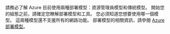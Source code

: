 請務必了解 Azure 目前使用兩種部署模型：資源管理員模型和傳統模型。 開始您的組態之前，請確定您瞭解部署模型和工具。 您必須知道您想要使用哪一個模型。 這兩種模型還不支援所有的網路功能。 部署模型的相關資訊，請參閱 [Azure 部署模型](../azure-classic-rm.md)。

